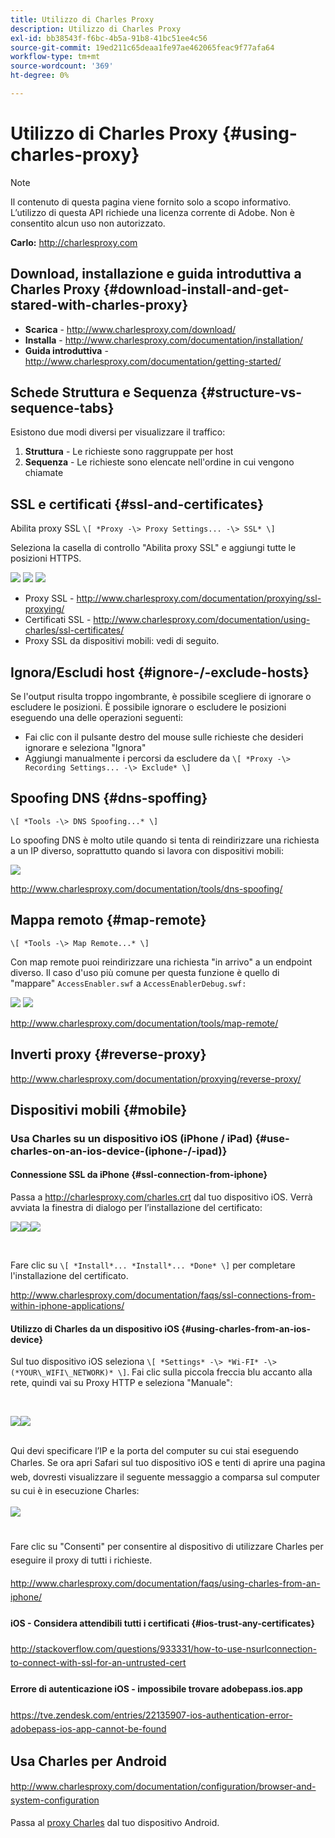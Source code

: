 ```yaml
---
title: Utilizzo di Charles Proxy
description: Utilizzo di Charles Proxy
exl-id: bb38543f-f6bc-4b5a-91b8-41bc51ee4c56
source-git-commit: 19ed211c65deaa1fe97ae462065feac9f77afa64
workflow-type: tm+mt
source-wordcount: '369'
ht-degree: 0%

---
```


# Utilizzo di Charles Proxy {#using-charles-proxy}

>[!NOTE]
>
>Il contenuto di questa pagina viene fornito solo a scopo informativo. L’utilizzo di questa API richiede una licenza corrente di Adobe. Non è consentito alcun uso non autorizzato.


**Carlo:** <http://charlesproxy.com>


## Download, installazione e guida introduttiva a Charles Proxy {#download-install-and-get-stared-with-charles-proxy}

- **Scarica** - <http://www.charlesproxy.com/download/>
- **Installa** - <http://www.charlesproxy.com/documentation/installation/>
- **Guida introduttiva** - <http://www.charlesproxy.com/documentation/getting-started/>


## Schede Struttura e Sequenza {#structure-vs-sequence-tabs}

Esistono due modi diversi per visualizzare il traffico:

1. **Struttura** - Le richieste sono raggruppate per host
1. **Sequenza** - Le richieste sono elencate nell&#39;ordine in cui vengono chiamate


## SSL e certificati {#ssl-and-certificates}

Abilita proxy SSL `\[ *Proxy -\> Proxy Settings... -\> SSL* \]`

Seleziona la casella di controllo &quot;Abilita proxy SSL&quot; e aggiungi tutte le posizioni HTTPS.


![](https://dzf8vqv24eqhg.cloudfront.net/userfiles/258/326/ckfinder/images/ProxySettings.PNG) ![](https://dzf8vqv24eqhg.cloudfront.net/userfiles/258/326/ckfinder/images/SSLSettings.PNG) ![](https://dzf8vqv24eqhg.cloudfront.net/userfiles/258/326/ckfinder/images/AddHttpsLocations.PNG)



- Proxy SSL - <http://www.charlesproxy.com/documentation/proxying/ssl-proxying/>
- Certificati SSL - <http://www.charlesproxy.com/documentation/using-charles/ssl-certificates/>
- Proxy SSL da dispositivi mobili: vedi di seguito.


## Ignora/Escludi host {#ignore-/-exclude-hosts}

Se l&#39;output risulta troppo ingombrante, è possibile scegliere di ignorare o escludere le posizioni. È possibile ignorare o escludere le posizioni eseguendo una delle operazioni seguenti:

- Fai clic con il pulsante destro del mouse sulle richieste che desideri ignorare e seleziona &quot;Ignora&quot;
- Aggiungi manualmente i percorsi da escludere da `\[ *Proxy -\> Recording Settings... -\> Exclude* \]`


## Spoofing DNS {#dns-spoffing}

`\[ *Tools -\> DNS Spoofing...* \]`



Lo spoofing DNS è molto utile quando si tenta di reindirizzare una richiesta a un IP diverso, soprattutto quando si lavora con dispositivi mobili:

![](https://dzf8vqv24eqhg.cloudfront.net/userfiles/258/326/ckfinder/images/DNSSpoofing.PNG)

<http://www.charlesproxy.com/documentation/tools/dns-spoofing/>


## Mappa remoto {#map-remote}

`\[ *Tools -\> Map Remote...* \]`



Con map remote puoi reindirizzare una richiesta &quot;in arrivo&quot; a un endpoint diverso. Il caso d&#39;uso più comune per questa funzione è quello di &quot;mappare&quot; `AccessEnabler.swf` a `AccessEnablerDebug.swf:`

![](https://dzf8vqv24eqhg.cloudfront.net/userfiles/258/326/ckfinder/images/MapRemote.PNG) ![](https://dzf8vqv24eqhg.cloudfront.net/userfiles/258/326/ckfinder/images/MapRemoteAdd.PNG)

<http://www.charlesproxy.com/documentation/tools/map-remote/>



## Inverti proxy {#reverse-proxy}

<http://www.charlesproxy.com/documentation/proxying/reverse-proxy/>

## Dispositivi mobili {#mobile}

### Usa Charles su un dispositivo iOS (iPhone / iPad) {#use-charles-on-an-ios-device-(iphone-/-ipad)}

#### Connessione SSL da iPhone {#ssl-connection-from-iphone}

Passa a <http://charlesproxy.com/charles.crt> dal tuo dispositivo iOS.  Verrà avviata la finestra di dialogo per l’installazione del certificato:

![](https://dzf8vqv24eqhg.cloudfront.net/userfiles/258/326/ckfinder/images/iOSDeviceSSLCertificate1\(1\).PNG)![](https://dzf8vqv24eqhg.cloudfront.net/userfiles/258/326/ckfinder/images/iOSDeviceSSLCertificate2\(1\).PNG)![](https://dzf8vqv24eqhg.cloudfront.net/userfiles/258/326/ckfinder/images/iOSDeviceSSLCertificate3.PNG)

</br>

Fare clic su `\[ *Install*... *Install*... *Done* \]` per completare l&#39;installazione del certificato.

<http://www.charlesproxy.com/documentation/faqs/ssl-connections-from-within-iphone-applications/>



#### Utilizzo di Charles da un dispositivo iOS {#using-charles-from-an-ios-device}

Sul tuo dispositivo iOS seleziona `\[ *Settings* -\> *Wi-FI* -\> (*YOUR\_WIFI\_NETWORK)* \]`. Fai clic sulla piccola freccia blu accanto alla rete, quindi vai su Proxy HTTP e seleziona &quot;Manuale&quot;:


</br>

![](https://dzf8vqv24eqhg.cloudfront.net/userfiles/258/326/ckfinder/images/iOSDeviceManualProxy1.png)![](https://dzf8vqv24eqhg.cloudfront.net/userfiles/258/326/ckfinder/images/iOSDeviceManualProxy2.PNG)


</br>
Qui devi specificare l’IP e la porta del computer su cui stai eseguendo Charles. <span style="line-height: 1.6em;">Se ora apri Safari sul tuo dispositivo iOS e tenti di aprire una pagina web, dovresti visualizzare il seguente messaggio a comparsa sul computer su cui è in esecuzione Charles:

</br>

![](https://dzf8vqv24eqhg.cloudfront.net/userfiles/258/326/ckfinder/images/iOSDeviceManualProxy3.PNG)

</br>
Fare clic su "Consenti" per consentire al dispositivo di utilizzare Charles per eseguire il proxy di tutti i
richieste.

<http://www.charlesproxy.com/documentation/faqs/using-charles-from-an-iphone/>


#### iOS - Considera attendibili tutti i certificati {#ios-trust-any-certificates}

<http://stackoverflow.com/questions/933331/how-to-use-nsurlconnection-to-connect-with-ssl-for-an-untrusted-cert>

#### Errore di autenticazione iOS - impossibile trovare adobepass.ios.app

<https://tve.zendesk.com/entries/22135907-ios-authentication-error-adobepass-ios-app-cannot-be-found>


## Usa Charles per Android

<http://www.charlesproxy.com/documentation/configuration/browser-and-system-configuration>


Passa al [proxy Charles](http://charlesproxy.com/charles.crt) dal tuo dispositivo Android.
